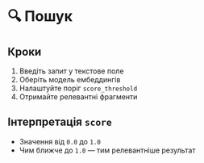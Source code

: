 # 🔍 Пошук

## Кроки

1. Введіть запит у текстове поле
2. Оберіть модель ембеддингів
3. Налаштуйте поріг `score_threshold`
4. Отримайте релевантні фрагменти

## Інтерпретація `score`

- Значення від `0.0` до `1.0`
- Чим ближче до `1.0` — тим релевантніше результат

